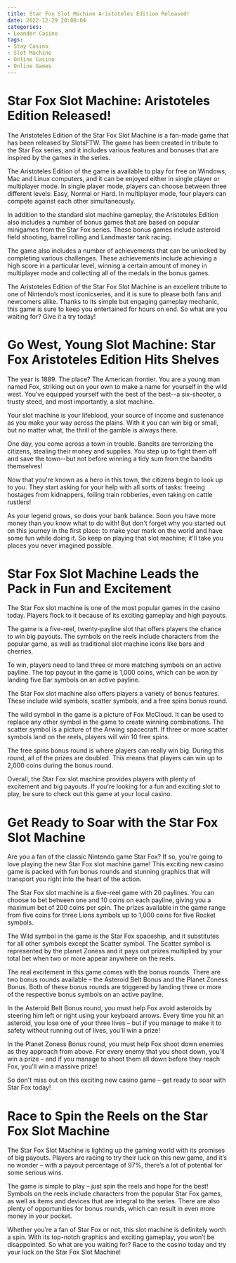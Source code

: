 ```yaml
---
title: Star Fox Slot Machine Aristoteles Edition Released!
date: 2022-12-29 20:08:04
categories:
- Leander Casino
tags:
- Stay Casino
- Slot Machine
- Online Casino
- Online Games
---
```



#  Star Fox Slot Machine: Aristoteles Edition Released!

The Aristoteles Edition of the Star Fox Slot Machine is a fan-made game that has been released by SlotsFTW. The game has been created in tribute to the Star Fox series, and it includes various features and bonuses that are inspired by the games in the series.

The Aristoteles Edition of the game is available to play for free on Windows, Mac and Linux computers, and it can be enjoyed either in single player or multiplayer mode. In single player mode, players can choose between three different levels: Easy, Normal or Hard. In multiplayer mode, four players can compete against each other simultaneously.

In addition to the standard slot machine gameplay, the Aristoteles Edition also includes a number of bonus games that are based on popular minigames from the Star Fox series. These bonus games include asteroid field shooting, barrel rolling and Landmaster tank racing.

The game also includes a number of achievements that can be unlocked by completing various challenges. These achievements include achieving a high score in a particular level, winning a certain amount of money in multiplayer mode and collecting all of the medals in the bonus games.

The Aristoteles Edition of the Star Fox Slot Machine is an excellent tribute to one of Nintendo’s most iconicseries, and it is sure to please both fans and newcomers alike. Thanks to its simple but engaging gameplay mechanic, this game is sure to keep you entertained for hours on end. So what are you waiting for? Give it a try today!

#  Go West, Young Slot Machine: Star Fox Aristoteles Edition Hits Shelves

The year is 1889. The place? The American frontier. You are a young man named Fox, striking out on your own to make a name for yourself in the wild west. You've equipped yourself with the best of the best--a six-shooter, a trusty steed, and most importantly, a slot machine.

Your slot machine is your lifeblood, your source of income and sustenance as you make your way across the plains. With it you can win big or small, but no matter what, the thrill of the gamble is always there.

One day, you come across a town in trouble. Bandits are terrorizing the citizens, stealing their money and supplies. You step up to fight them off and save the town--but not before winning a tidy sum from the bandits themselves!

Now that you're known as a hero in this town, the citizens begin to look up to you. They start asking for your help with all sorts of tasks: freeing hostages from kidnappers, foiling train robberies, even taking on cattle rustlers!

As your legend grows, so does your bank balance. Soon you have more money than you know what to do with! But don't forget why you started out on this journey in the first place: to make your mark on the world and have some fun while doing it. So keep on playing that slot machine; it'll take you places you never imagined possible.

#  Star Fox Slot Machine Leads the Pack in Fun and Excitement

The Star Fox slot machine is one of the most popular games in the casino today. Players flock to it because of its exciting gameplay and high payouts.

The game is a five-reel, twenty-payline slot that offers players the chance to win big payouts. The symbols on the reels include characters from the popular game, as well as traditional slot machine icons like bars and cherries.

To win, players need to land three or more matching symbols on an active payline. The top payout in the game is 1,000 coins, which can be won by landing five Bar symbols on an active payline.

The Star Fox slot machine also offers players a variety of bonus features. These include wild symbols, scatter symbols, and a free spins bonus round.

The wild symbol in the game is a picture of Fox McCloud. It can be used to replace any other symbol in the game to create winning combinations. The scatter symbol is a picture of the Arwing spacecraft. If three or more scatter symbols land on the reels, players will win 10 free spins.

The free spins bonus round is where players can really win big. During this round, all of the prizes are doubled. This means that players can win up to 2,000 coins during the bonus round.

Overall, the Star Fox slot machine provides players with plenty of excitement and big payouts. If you're looking for a fun and exciting slot to play, be sure to check out this game at your local casino.

#  Get Ready to Soar with the Star Fox Slot Machine

Are you a fan of the classic Nintendo game Star Fox? If so, you're going to love playing the new Star Fox slot machine game! This exciting new casino game is packed with fun bonus rounds and stunning graphics that will transport you right into the heart of the action.

The Star Fox slot machine is a five-reel game with 20 paylines. You can choose to bet between one and 10 coins on each payline, giving you a maximum bet of 200 coins per spin. The prizes available in the game range from five coins for three Lions symbols up to 1,000 coins for five Rocket symbols.

The Wild symbol in the game is the Star Fox spaceship, and it substitutes for all other symbols except the Scatter symbol. The Scatter symbol is represented by the planet Zoness and it pays out prizes multiplied by your total bet when two or more appear anywhere on the reels.

The real excitement in this game comes with the bonus rounds. There are two bonus rounds available – the Asteroid Belt Bonus and the Planet Zoness Bonus. Both of these bonus rounds are triggered by landing three or more of the respective bonus symbols on an active payline.

In the Asteroid Belt Bonus round, you must help Fox avoid asteroids by steering him left or right using your keyboard arrows. Every time you hit an asteroid, you lose one of your three lives – but if you manage to make it to safety without running out of lives, you'll win a prize!

In the Planet Zoness Bonus round, you must help Fox shoot down enemies as they approach from above. For every enemy that you shoot down, you'll win a prize – and if you manage to shoot them all down before they reach Fox, you'll win a massive prize!

So don't miss out on this exciting new casino game – get ready to soar with Star Fox today!

#  Race to Spin the Reels on the Star Fox Slot Machine

The Star Fox Slot Machine is lighting up the gaming world with its promises of big payouts. Players are racing to try their luck on this new game, and it’s no wonder – with a payout percentage of 97%, there’s a lot of potential for some serious wins.

The game is simple to play – just spin the reels and hope for the best! Symbols on the reels include characters from the popular Star Fox games, as well as items and devices that are integral to the series. There are also plenty of opportunities for bonus rounds, which can result in even more money in your pocket.

Whether you’re a fan of Star Fox or not, this slot machine is definitely worth a spin. With its top-notch graphics and exciting gameplay, you won’t be disappointed. So what are you waiting for? Race to the casino today and try your luck on the Star Fox Slot Machine!